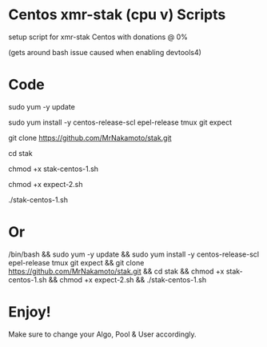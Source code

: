 # Centos xmr-stak (cpu v) Scripts
setup script for xmr-stak Centos with donations @ 0%

(gets around bash issue caused when enabling devtools4)

# Code
sudo yum -y update

sudo yum install -y centos-release-scl epel-release tmux git expect

git clone https://github.com/MrNakamoto/stak.git

cd stak

chmod +x stak-centos-1.sh

chmod +x expect-2.sh

./stak-centos-1.sh

# Or

/bin/bash && sudo yum -y update && sudo yum install -y centos-release-scl epel-release tmux git expect && git clone https://github.com/MrNakamoto/stak.git && cd stak && chmod +x stak-centos-1.sh && chmod +x expect-2.sh && ./stak-centos-1.sh

# Enjoy!
Make sure to change your Algo, Pool & User accordingly.

